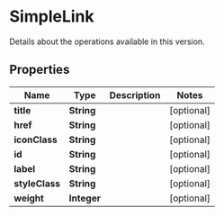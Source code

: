 

# SimpleLink

Details about the operations available in this version.

## Properties

| Name | Type | Description | Notes |
|------------ | ------------- | ------------- | -------------|
|**title** | **String** |  |  [optional] |
|**href** | **String** |  |  [optional] |
|**iconClass** | **String** |  |  [optional] |
|**id** | **String** |  |  [optional] |
|**label** | **String** |  |  [optional] |
|**styleClass** | **String** |  |  [optional] |
|**weight** | **Integer** |  |  [optional] |




